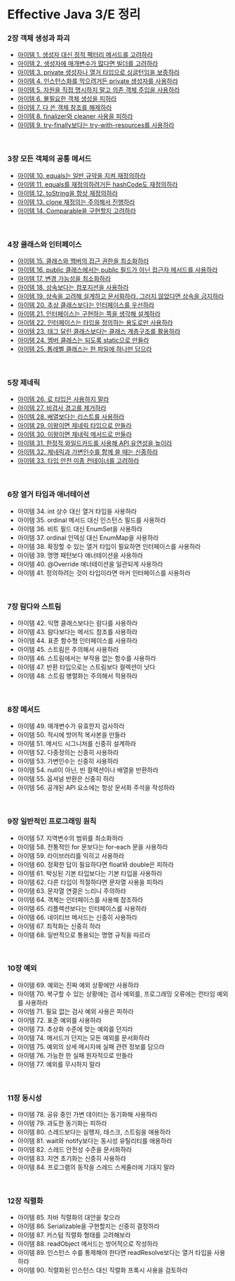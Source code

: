 # Effective Java 3/E 정리

### 2장 객체 생성과 파괴
- [아이템 1. 생성자 대신 정적 팩터리 메서드를 고려하라](https://suaring.notion.site/Item-1-29ab12bff2244092999a7ac59d3d5b8f?pvs=4)
- [아이템 2. 생성자에 매개변수가 많다면 빌더를 고려하라](https://suaring.notion.site/Item-2-8d3adf7e5b0d4006ad382b94ff0b27ea?pvs=4)
- [아이템 3. private 생성자나 열거 타입으로 싱글턴임을 보증하라](https://suaring.notion.site/Item-3-private-4afc145d18a7456fa7c7e03af0758525?pvs=4)
- [아이템 4. 인스턴스화를 막으려거든 private 생성자를 사용하라](https://suaring.notion.site/Item-4-private-abb0a5ebffb04dc59fdf21043d52dfa2?pvs=4)
- [아이템 5. 자원을 직접 명시하지 말고 의존 객체 주입을 사용하라](https://suaring.notion.site/Item-5-576c4675ef37443caf925c323881f485?pvs=4)
- [아이템 6. 불필요한 객체 생성을 피하라](https://suaring.notion.site/Item-6-04086f1349a94c1fa8b9ed76ee2021c8?pvs=4)
- [아이템 7. 다 쓴 객체 참조를 해제하라](https://suaring.notion.site/Item-7-37dd298d94e4476b8274e011d218ac7b?pvs=4)
- [아이템 8. finalizer와 cleaner 사용을 피하라](https://suaring.notion.site/Item-8-finalizer-cleaner-e50d1fd6bfab4a9d85cfbdd2bd56b3b2?pvs=4)
- [아이템 9. try-finally보다는 try-with-resources를 사용하라](https://suaring.notion.site/Item-9-try-finally-try-with-resources-74d779bb50cd4a7890dea54e92f7927c?pvs=4)

<br>

### 3장 모든 객체의 공통 메서드
- [아이템 10. equals는 일반 규약을 지켜 재정의하라](https://suaring.notion.site/Item-10-equals-ae87a179cbd147adbc9a288a5892490b?pvs=4)
- [아이템 11. equals를 재정의하려거든 hashCode도 재정의하라](https://suaring.notion.site/Item-11-equals-hashCode-81001d968f0a4a2bbb3e65c76ee3c73e?pvs=4)
- [아이템 12. toString을 항상 재정의하라](https://suaring.notion.site/Item-12-toString-6bfb24edf35c4df08c44f33bfce5a296?pvs=4)
- [아이템 13. clone 재정의는 주의해서 진행하라](https://suaring.notion.site/Item-13-clone-eb6548eafd484a5eb69ebc327a709b3d?pvs=4)
- [아이템 14. Comparable을 구현할지 고려하라](https://suaring.notion.site/Item-14-Comparable-97e9de4896624e5491ea3dcf01fad45a?pvs=4)

<br>

### 4장 클래스와 인터페이스
- [아이템 15. 클래스와 멤버의 접근 권한을 최소화하라](https://suaring.notion.site/Item-15-5deb6432fa524a7c866084707f5b1f74?pvs=4)
- [아이템 16. public 클래스에서는 public 필드가 아닌 접근자 메서드를 사용하라](https://suaring.notion.site/Item-16-public-public-5d272249c7dc4aa98157f9ecb4a75ae6?pvs=4)
- [아이템 17. 변경 가능성을 최소화하라](https://suaring.notion.site/Item-17-b472054f63024ffd828c5749fe5ed301?pvs=4)
- [아이템 18. 상속보다는 컴포지션을 사용하라](https://suaring.notion.site/Item-18-cd2dc3262ccc4a59b3e1722281c6977e?pvs=4)
- [아이템 19. 상속을 고려해 설계하고 문서화하라. 그러지 않았다면 상속을 금지하라](https://suaring.notion.site/Item-19-40ff8b2b6e624312bfbfdce1c8d7ae35?pvs=4)
- [아이템 20. 추상 클래스보다는 인터페이스를 우선하라](https://suaring.notion.site/Item-20-39848fd23c224e65827c6f690c5ab4fd?pvs=4)
- [아이템 21. 인터페이스는 구현하는 쪽을 생각해 설계하라](https://suaring.notion.site/Item-21-ac1cf27da5e947f9b577e5219f9c43e5?pvs=4)
- [아이템 22. 인터페이스는 타입을 정의하는 용도로만 사용하라](https://suaring.notion.site/Item-22-690eebf7c6a44c54a790fe991032ca0a?pvs=4)
- [아이템 23. 태그 달린 클래스보다는 클래스 계층구조를 활용하라](https://suaring.notion.site/Item-23-5151387d20fb4befaf910a0fc0a9a403?pvs=4)
- [아이템 24. 멤버 클래스는 되도록 static으로 만들라](https://suaring.notion.site/Item-24-static-b0a4808e81ed4ca39281b8fb367a882f?pvs=4)
- [아이템 25. 톱레벨 클래스는 한 파일에 하나만 담으라](https://suaring.notion.site/Item-25-a6f43a5eef1947d2ba075d80bcbd1312?pvs=4)


<br>

### 5장 제네릭
- [아이템 26. 로 타입은 사용하지 말라](https://www.notion.so/suaring/Item-26-85143b0e36564b55b82fcb5e306ef4c4)
- [아이템 27. 비검사 경고를 제거하라](https://www.notion.so/suaring/item-27-df61f61bba8a49c2b95ea8661da65335)
- [아이템 28. 배열보다는 리스트를 사용하라](https://www.notion.so/suaring/item-28-b0db019549dc4042a8acc3b88a176574)
- [아이템 29. 이왕이면 제네릭 타입으로 만들라](https://www.notion.so/suaring/item-29-1878d8a5542746ec85ccc4670241c908)
- [아이템 30. 이왕이면 제네릭 메서드로 만들라](https://www.notion.so/suaring/item-30-6ee56ae562614a9093c8aa5361becb4c)
- [아이템 31. 한정적 와일드카드를 사용해 API 유연성을 높이라]()
- [아이템 32. 제네릭과 가변인수를 함께 쓸 때는 신중하라]()
- [아이템 33. 타입 안전 이종 컨테이너를 고려하라]()


<br>

### 6장 열거 타입과 애너테이션
- 아이템 34. int 상수 대신 열거 타입을 사용하라
- 아이템 35. ordinal 메서드 대신 인스턴스 필드를 사용하라
- 아이템 36. 비트 필드 대신 EnumSet을 사용하라
- 아이템 37. ordinal 인덱싱 대신 EnumMap을 사용하라
- 아이템 38. 확장할 수 있는 열거 타입이 필요하면 인터페이스를 사용하라
- 아이템 39. 명명 패턴보다 애너테이션을 사용하라
- 아이템 40. @Override 애너테이션을 일관되게 사용하라
- 아이템 41. 정의하려는 것이 타입이라면 마커 인터페이스를 사용하라


<br>

### 7장 람다와 스트림
- 아이템 42. 익명 클래스보다는 람다를 사용하라
- 아이템 43. 람다보다는 메서드 참조를 사용하라
- 아이템 44. 표준 함수형 인터페이스를 사용하라
- 아이템 45. 스트림은 주의해서 사용하라
- 아이템 46. 스트림에서는 부작용 없는 함수를 사용하라
- 아이템 47. 반환 타입으로는 스트림보다 컬렉션이 낫다
- 아이템 48. 스트림 병렬화는 주의해서 적용하라


<br>

### 8장 메서드
- 아이템 49. 매개변수가 유효한지 검사하라
- 아이템 50. 적시에 방어적 복사본을 만들라
- 아이템 51. 메서드 시그니처를 신중히 설계하라
- 아이템 52. 다중정의는 신중히 사용하라
- 아이템 53. 가변인수는 신중히 사용하라
- 아이템 54. null이 아닌, 빈 컬렉션이나 배열을 반환하라
- 아이템 55. 옵셔널 반환은 신중히 하라
- 아이템 56. 공개된 API 요소에는 항상 문서화 주석을 작성하라


<br>

### 9장 일반적인 프로그래밍 원칙
- 아이템 57. 지역변수의 범위를 최소화하라
- 아이템 58. 전통적인 for 문보다는 for-each 문을 사용하라
- 아이템 59. 라이브러리를 익히고 사용하라
- 아이템 60. 정확한 답이 필요하다면 float와 double은 피하라
- 아이템 61. 박싱된 기본 타입보다는 기본 타입을 사용하라
- 아이템 62. 다른 타입이 적절하다면 문자열 사용을 피하라
- 아이템 63. 문자열 연결은 느리니 주의하라
- 아이템 64. 객체는 인터페이스를 사용해 참조하라
- 아이템 65. 리플렉션보다는 인터페이스를 사용하라
- 아이템 66. 네이티브 메서드는 신중히 사용하라
- 아이템 67. 최적화는 신중히 하라
- 아이템 68. 일반적으로 통용되는 명명 규칙을 따르라


<br>

### 10장 예외
- 아이템 69. 예외는 진짜 예외 상황에만 사용하라
- 아이템 70. 복구할 수 있는 상황에는 검사 예외를, 프로그래밍 오류에는 런타임 예외를 사용하라
- 아이템 71. 필요 없는 검사 예외 사용은 피하라
- 아이템 72. 표준 예외를 사용하라
- 아이템 73. 추상화 수준에 맞는 예외를 던지라
- 아이템 74. 메서드가 던지는 모든 예외를 문서화하라
- 아이템 75. 예외의 상세 메시지에 실패 관련 정보를 담으라
- 아이템 76. 가능한 한 실패 원자적으로 만들라
- 아이템 77. 예외를 무시하지 말라


<br>

### 11장 동시성
- 아이템 78. 공유 중인 가변 데이터는 동기화해 사용하라
- 아이템 79. 과도한 동기화는 피하라
- 아이템 80. 스레드보다는 실행자, 태스크, 스트림을 애용하라
- 아이템 81. wait와 notify보다는 동시성 유틸리티를 애용하라
- 아이템 82. 스레드 안전성 수준을 문서화하라
- 아이템 83. 지연 초기화는 신중히 사용하라
- 아이템 84. 프로그램의 동작을 스레드 스케줄러에 기대지 말라


<br>

### 12장 직렬화
- 아이템 85. 자바 직렬화의 대안을 찾으라
- 아이템 86. Serializable을 구현할지는 신중히 결정하라
- 아이템 87. 커스텀 직렬화 형태를 고려해보라
- 아이템 88. readObject 메서드는 방어적으로 작성하라
- 아이템 89. 인스턴스 수를 통제해야 한다면 readResolve보다는 열거 타입을 사용하라
- 아이템 90. 직렬화된 인스턴스 대신 직렬화 프록시 사용을 검토하라